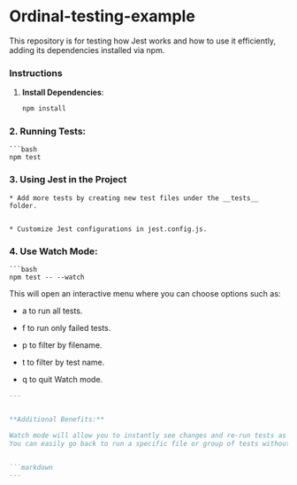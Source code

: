 # Ordinal-testing-example

This repository is for testing how Jest works and how to use it efficiently, adding its dependencies installed via npm.


### Instructions


1. **Install Dependencies**:
   ```bash
   npm install

### 2. **Running Tests**:
    ```bash
    npm test

### 3. **Using Jest in the Project**
    * Add more tests by creating new test files under the __tests__ folder. 
    
   
    * Customize Jest configurations in jest.config.js.

### 4. **Use Watch Mode**:
    ```bash
    npm test -- --watch


This will open an interactive menu where you can choose options such as:

* a to run all tests.

* f to run only failed tests.

* p to filter by filename.

* t to filter by test name.

* q to quit Watch mode.



```markdown
---


**Additional Benefits:**

Watch mode will allow you to instantly see changes and re-run tests as you modify files.
You can easily go back to run a specific file or group of tests without having to stop and start the tests manually.


```markdown
---


